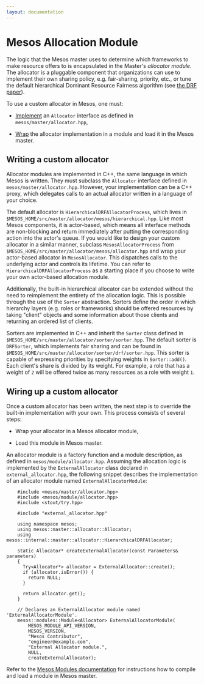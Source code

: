 ```yaml
---
layout: documentation
---
```


# Mesos Allocation Module

The logic that the Mesos master uses to determine which frameworks to make resource offers to is encapsulated in the Master's _allocator module_. The allocator is a pluggable component that organizations can use to implement their own sharing policy, e.g. fair-sharing, priority, etc., or tune the default hierarchical Dominant Resource Fairness algorithm (see [the DRF paper](http://www.eecs.berkeley.edu/Pubs/TechRpts/2010/EECS-2010-55.pdf)).

To use a custom allocator in Mesos, one must:

- [Implement](#writing-a-custom-allocator) an `Allocator` interface as defined in `mesos/master/allocator.hpp`,

- [Wrap](#wiring-up-a-custom-allocator) the allocator implementation in a module and load it in the Mesos master.

## Writing a custom allocator

Allocator modules are implemented in C++, the same language in which Mesos is written. They must subclass the `Allocator` interface defined in `mesos/master/allocator.hpp`. However, your implementation can be a C++ proxy, which delegates calls to an actual allocator written in a language of your choice.

The default allocator is `HierarchicalDRFAllocatorProcess`, which lives in `$MESOS_HOME/src/master/allocator/mesos/hierarchical.hpp`. Like most Mesos components, it is actor-based, which means all interface methods are non-blocking and return immediately after putting the corresponding action into the actor's queue. If you would like to design your custom allocator in a similar manner, subclass `MesosAllocatorProcess` from `$MESOS_HOME/src/master/allocator/mesos/allocator.hpp` and wrap your actor-based allocator in `MesosAllocator`. This dispatches calls to the underlying actor and controls its lifetime. You can refer to `HierarchicalDRFAllocatorProcess` as a starting place if you choose to write your own actor-based allocation module.


Additionally, the built-in hierarchical allocator can be extended without the need to reimplement the entirety of the allocation logic. This is possible through the use of the `Sorter` abstraction. Sorters define the order in which hierarchy layers (e.g. roles or frameworks) should be offered resources by taking "client" objects and some information about those clients and returning an ordered list of clients.

Sorters are implemented in C++ and inherit the `Sorter` class defined in `$MESOS_HOME/src/master/allocator/sorter/sorter.hpp`. The default sorter is `DRFSorter`, which implements fair sharing and can be found in `$MESOS_HOME/src/master/allocator/sorter/drf/sorter.hpp`. This sorter is capable of expressing priorities by specifying weights in `Sorter::add()`. Each client's share is divided by its weight. For example, a role that has a weight of `2` will be offered twice as many resources as a role with weight `1`.

## Wiring up a custom allocator

Once a custom allocator has been written, the next step is to override the built-in implementation with your own. This process consists of several steps:

- Wrap your allocator in a Mesos allocator module,

- Load this module in Mesos master.

An allocator module is a factory function and a module description, as defined in `mesos/module/allocator.hpp`. Assuming the allocation logic is implemented by the `ExternalAllocator` class declared in `external_allocator.hpp`, the following snippet describes the implementation of an allocator module named `ExternalAllocatorModule`:

~~~{.cpp}
    #include <mesos/master/allocator.hpp>
    #include <mesos/module/allocator.hpp>
    #include <stout/try.hpp>

    #include "external_allocator.hpp"

    using namespace mesos;
    using mesos::master::allocator::Allocator;
    using mesos::internal::master::allocator::HierarchicalDRFAllocator;

    static Allocator* createExternalAllocator(const Parameters& parameters)
    {
      Try<Allocator*> allocator = ExternalAllocator::create();
      if (allocator.isError()) {
        return NULL;
      }

      return allocator.get();
    }

    // Declares an ExternalAllocator module named 'ExternalAllocatorModule'.
    mesos::modules::Module<Allocator> ExternalAllocatorModule(
        MESOS_MODULE_API_VERSION,
        MESOS_VERSION,
        "Mesos Contributor",
        "engineer@example.com",
        "External Allocator module.",
        NULL,
        createExternalAllocator);
~~~

Refer to the [Mesos Modules documentation](http://mesos.apache.org/documentation/latest/modules/) for instructions how to compile and load a module in Mesos master.
